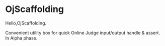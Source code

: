 # OjScaffolding
Hello,OjScaffolding.

Convenient utility box for quick Online Judge input/output handle & assert.
In Alpha phase.
